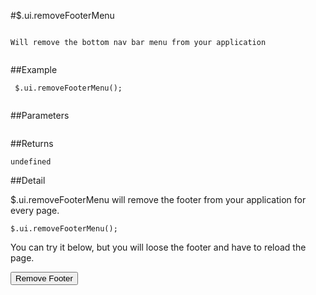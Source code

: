 #$.ui.removeFooterMenu

```

Will remove the bottom nav bar menu from your application
 
```

##Example

```
 $.ui.removeFooterMenu();
 
```


##Parameters

```

```

##Returns

```
undefined
```

##Detail

$.ui.removeFooterMenu will remove the footer from your application for every page.

```
$.ui.removeFooterMenu();
```


You can try it below, but you will loose the footer and have to reload the page.

<input type="button" value="Remove Footer" onclick="$.ui.removeFooterMenu()">